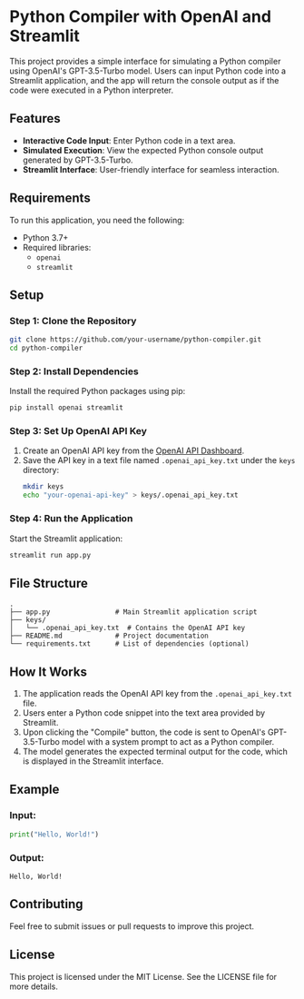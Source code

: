 
# Python Compiler with OpenAI and Streamlit

This project provides a simple interface for simulating a Python compiler using OpenAI's GPT-3.5-Turbo model. Users can input Python code into a Streamlit application, and the app will return the console output as if the code were executed in a Python interpreter. 

## Features
- **Interactive Code Input**: Enter Python code in a text area.
- **Simulated Execution**: View the expected Python console output generated by GPT-3.5-Turbo.
- **Streamlit Interface**: User-friendly interface for seamless interaction.

## Requirements
To run this application, you need the following:

- Python 3.7+
- Required libraries:
  - `openai`
  - `streamlit`

## Setup

### Step 1: Clone the Repository
```bash
git clone https://github.com/your-username/python-compiler.git
cd python-compiler
```

### Step 2: Install Dependencies
Install the required Python packages using pip:
```bash
pip install openai streamlit
```

### Step 3: Set Up OpenAI API Key
1. Create an OpenAI API key from the [OpenAI API Dashboard](https://platform.openai.com/).
2. Save the API key in a text file named `.openai_api_key.txt` under the `keys` directory:
    ```bash
    mkdir keys
    echo "your-openai-api-key" > keys/.openai_api_key.txt
    ```

### Step 4: Run the Application
Start the Streamlit application:
```bash
streamlit run app.py
```

## File Structure
```
.
├── app.py                # Main Streamlit application script
├── keys/
│   └── .openai_api_key.txt  # Contains the OpenAI API key
├── README.md             # Project documentation
└── requirements.txt      # List of dependencies (optional)
```

## How It Works
1. The application reads the OpenAI API key from the `.openai_api_key.txt` file.
2. Users enter a Python code snippet into the text area provided by Streamlit.
3. Upon clicking the "Compile" button, the code is sent to OpenAI's GPT-3.5-Turbo model with a system prompt to act as a Python compiler.
4. The model generates the expected terminal output for the code, which is displayed in the Streamlit interface.

## Example
### Input:
```python
print("Hello, World!")
```
### Output:
```plaintext
Hello, World!
```

## Contributing
Feel free to submit issues or pull requests to improve this project.

## License
This project is licensed under the MIT License. See the LICENSE file for more details.
